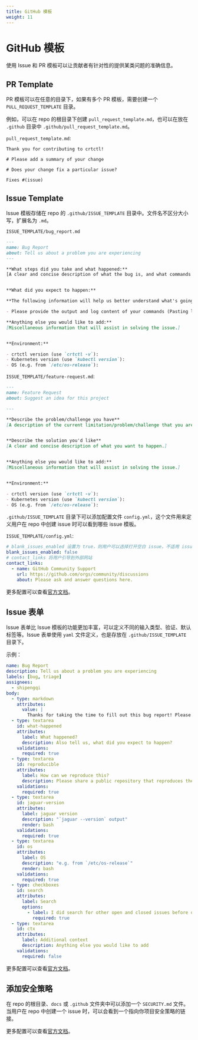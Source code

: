 ```yaml
---
title: GitHub 模板
weight: 11
---
```


# GitHub 模板

使用 Issue 和 PR 模板可以让贡献者有针对性的提供某类问题的准确信息。

## PR Template

PR 模板可以在任意的目录下，如果有多个 PR 模板，需要创建一个 `PULL_REQUEST_TEMPLATE` 目录。

例如，可以在 repo 的根目录下创建 `pull_request_template.md`，也可以在放在 `.github` 目录中 `.github/pull_request_template.md`。 

`pull_request_template.md`:

```
Thank you for contributing to crtctl!

# Please add a summary of your change

# Does your change fix a particular issue?

Fixes #(issue)
```

## Issue Template

Issue 模板存储在 repo 的 `.github/ISSUE_TEMPLATE` 目录中。文件名不区分大小写，扩展名为 `.md`。

`ISSUE_TEMPLATE/bug_report.md`

```markdown
---
name: Bug Report
about: Tell us about a problem you are experiencing
---

**What steps did you take and what happened:**
[A clear and concise description of what the bug is, and what commands you ran.)


**What did you expect to happen:**

**The following information will help us better understand what's going on**:

- Please provide the output and log content of your commands (Pasting long output into a [GitHub gist](https://gist.github.com) or other pastebin is fine.)

**Anything else you would like to add:**
[Miscellaneous information that will assist in solving the issue.]


**Environment:**

- crtctl version (use `crtctl -v`):
- Kubernetes version (use `kubectl version`):
- OS (e.g. from `/etc/os-release`):
```

`ISSUE_TEMPLATE/feature-request.md`:

```markdown
---
name: Feature Request
about: Suggest an idea for this project

---

**Describe the problem/challenge you have**
[A description of the current limitation/problem/challenge that you are experiencing.]


**Describe the solution you'd like**
[A clear and concise description of what you want to happen.]


**Anything else you would like to add:**
[Miscellaneous information that will assist in solving the issue.]


**Environment:**

- crtctl version (use `crtctl -v`):
- Kubernetes version (use `kubectl version`):
- OS (e.g. from `/etc/os-release`):
```

`.github/ISSUE_TEMPLATE` 目录下可以添加配置文件 `config.yml`，这个文件用来定义用户在 repo 中创建 issue 时可以看到哪些 issue 模板。

`ISSUE_TEMPLATE/config.yml`:

```yaml
# blank_issues_enabled 设置为 true，则用户可以选择打开空白 issue，不适用 issue 模板。
blank_issues_enabled: false
# contact_links 将用户引导到外部网站
contact_links:
  - name: GitHub Community Support
    url: https://github.com/orgs/community/discussions
    about: Please ask and answer questions here.
```

更多配置可以查看[官方文档](https://docs.github.com/cn/communities/using-templates-to-encourage-useful-issues-and-pull-requests/about-issue-and-pull-request-templates)。

## Issue 表单

Issue 表单比 Issue 模板的功能更加丰富，可以定义不同的输入类型、验证、默认标签等。Issue 表单使用 `yaml` 文件定义，也是存放在 `.github/ISSUE_TEMPLATE` 目录下。

示例：

```yaml
name: Bug Report
description: Tell us about a problem you are experiencing
labels: [bug, triage]
assignees:
  - shipengqi
body:
  - type: markdown
    attributes:
      value: |
        Thanks for taking the time to fill out this bug report! Please fill the form below.
  - type: textarea
    id: what-happened
    attributes:
      label: What happened?
      description: Also tell us, what did you expect to happen?
    validations:
      required: true
  - type: textarea
    id: reproducible
    attributes:
      label: How can we reproduce this?
      description: Please share a public repository that reproduces the issue, or an example config file.
    validations:
      required: true
  - type: textarea
    id: jaguar-version
    attributes:
      label: jaguar version
      description: "`jaguar --version` output"
      render: bash
    validations:
      required: true
  - type: textarea
    id: os
    attributes:
      label: OS
      description: "e.g. from `/etc/os-release`"
      render: bash
    validations:
      required: true
  - type: checkboxes
    id: search
    attributes:
      label: Search
      options:
        - label: I did search for other open and closed issues before opening this
          required: true
  - type: textarea
    id: ctx
    attributes:
      label: Additional context
      description: Anything else you would like to add
    validations:
      required: false
```

更多配置可以查看[官方文档](https://docs.github.com/zh/communities/using-templates-to-encourage-useful-issues-and-pull-requests/syntax-for-issue-forms)。

## 添加安全策略

在 repo 的根目录、`docs` 或 `.github` 文件夹中可以添加一个 `SECURITY.md` 文件。当用户在 repo 中创建一个 issue 时，可以会看到一个指向你项目安全策略的链接。

更多配置可以查看[官方文档](https://docs.github.com/cn/code-security/getting-started/adding-a-security-policy-to-your-repository)。